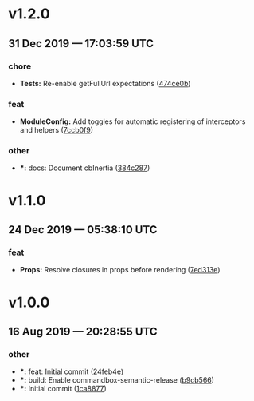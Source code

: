 # v1.2.0
## 31 Dec 2019 — 17:03:59 UTC

### chore

+ __Tests:__ Re-enable getFullUrl expectations ([474ce0b](https://github.com/elpete/cbInertia/commit/474ce0bec0a4b09c220e8af222cbe9070a236e72))

### feat

+ __ModuleConfig:__ Add toggles for automatic registering of interceptors and helpers ([7ccb0f9](https://github.com/elpete/cbInertia/commit/7ccb0f922bbc0b455a3e588ef044fa2c0dbba607))

### other

+ __\*:__ docs: Document cbInertia
 ([384c287](https://github.com/elpete/cbInertia/commit/384c2877c3b39658850223806e4060682f4b91b9))


# v1.1.0
## 24 Dec 2019 — 05:38:10 UTC

### feat

+ __Props:__ Resolve closures in props before rendering ([7ed313e](https://github.com/elpete/cbInertia/commit/7ed313e0208f4a09ad51967adc4064ec744b3612))


# v1.0.0
## 16 Aug 2019 — 20:28:55 UTC

### other

+ __\*:__ feat: Initial commit
 ([24feb4e](https://github.com/elpete/cbInertia/commit/24feb4e3cd9fa1936547f48f90036aa2213c7727))
+ __\*:__ build: Enable commandbox-semantic-release
 ([b9cb566](https://github.com/elpete/cbInertia/commit/b9cb566fa93e78c86463d6e193246c4f369503c5))
+ __\*:__ Initial commit ([1ca8877](https://github.com/elpete/cbInertia/commit/1ca88779aec8cda4dfd853b0e0d4c7cf865cab76))
